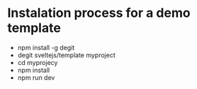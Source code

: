 # Instalation process for a demo template

- npm install -g degit
- degit sveltejs/template myproject
- cd myprojecy 
- npm install
- npm run dev
